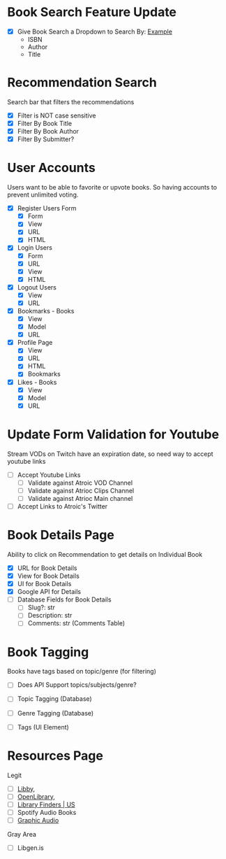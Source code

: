 # Book Search Feature Update
- [x] Give Book Search a Dropdown to Search By: [Example](https://getbootstrap.com/docs/5.0/forms/input-group/#buttons-with-dropdowns)
  - ISBN
  - Author
  - Title

# Recommendation Search
Search bar that filters the recommendations 
- [x] Filter is NOT case sensitive
- [x] Filter By Book Title
- [x] Filter By Book Author
- [x] Filter By Submitter?

# User Accounts
Users want to be able to favorite or upvote books. So having accounts to prevent unlimited voting.
- [x] Register Users Form
  - [x] Form
  - [x] View
  - [x] URL
  - [x] HTML
- [x] Login Users
  - [x] Form
  - [x] URL
  - [x] View
  - [x] HTML
- [x] Logout Users
  - [x] View
  - [x] URL
- [x] Bookmarks - Books
  - [x] View
  - [x] Model
  - [x] URL
- [x] Profile Page
  - [x] View
  - [x] URL
  - [x] HTML
  - [x] Bookmarks
- [x] Likes - Books
  - [x] View
  - [x] Model
  - [x] URL

# Update Form Validation for Youtube
Stream VODs on Twitch have an expiration date, so need way to accept youtube links
- [ ] Accept Youtube Links
  - [ ] Validate against Atroic VOD Channel 
  - [ ] Validate against Atrioc Clips Channel
  - [ ] Validate against Atrioc Main channel
- [ ] Accept Links to Atroic's Twitter

# Book Details Page
Ability to click on Recommendation to get details on Individual Book
- [x] URL for Book Details
- [x] View for Book Details
- [x] UI for Book Details
- [x] Google API for Details
- [ ] Database Fields for Book Details
  - [ ] Slug?: str
  - [ ] Description: str
  - [ ] Comments: str (Comments Table)

# Book Tagging
Books have tags based on topic/genre (for filtering)
- [ ] Does API Support topics/subjects/genre?
- [ ] Topic Tagging (Database)
- [ ] Genre Tagging (Database)
- [ ] Tags (UI Element)
  

# Resources Page
Legit
- [ ] [Libby](https://libbyapp.com/), 
- [ ] [OpenLibrary](https://openlibrary.org/), 
- [ ] [Library Finders | US](https://www.careeronestop.org/LocalHelp/CommunityServices/find-libraries.aspx)
- [ ] Spotify Audio Books
- [ ] [Graphic Audio](https://www.graphicaudio.net/)

Gray Area
- [ ] Libgen.is